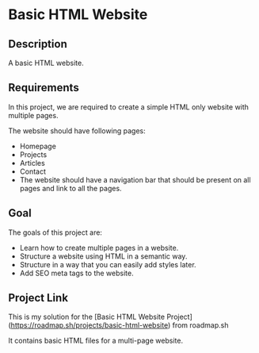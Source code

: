 #  Basic HTML Website

## Description
  A basic HTML website.

## Requirements
  In this project, we are required to create a simple HTML only website with multiple pages. 
  
  The website should have following pages:
   - Homepage
   - Projects
   - Articles
   - Contact
   - The website should have a navigation bar that should be present on all pages and link to all the pages.
## Goal   
   The goals of this project are:
   - Learn how to create multiple pages in a website.
   - Structure a website using HTML in a semantic way.
   - Structure in a way that you can easily add styles later.
   - Add SEO meta tags to the website.
## Project Link
This is my solution for the [Basic HTML Website Project] (https://roadmap.sh/projects/basic-html-website) from roadmap.sh

It contains basic HTML files for a multi-page website.

  


